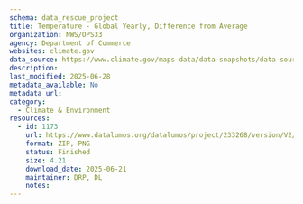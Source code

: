 ```yaml
---
schema: data_rescue_project 
title: Temperature - Global Yearly, Difference from Average
organization: NWS/OPS33
agency: Department of Commerce
websites: climate.gov
data_source: https://www.climate.gov/maps-data/data-snapshots/data-source/temperature-global-yearly-difference-average
description: 
last_modified: 2025-06-28
metadata_available: No
metadata_url: 
category:
  - Climate & Environment 
resources:
  - id: 1173
    url: https://www.datalumos.org/datalumos/project/233268/version/V2/view
    format: ZIP, PNG
    status: Finished
    size: 4.21
    download_date: 2025-06-21
    maintainer: DRP, DL
    notes: 
---
```

